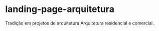 # landing-page-arquitetura
Tradição em projetos de arquitetura Arquitetura residencial e comercial.
